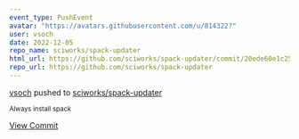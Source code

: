 ```yaml
---
event_type: PushEvent
avatar: "https://avatars.githubusercontent.com/u/814322?"
user: vsoch
date: 2022-12-05
repo_name: sciworks/spack-updater
html_url: https://github.com/sciworks/spack-updater/commit/20ede60e1c255eece591d7e5b8a57d1f100ed46d
repo_url: https://github.com/sciworks/spack-updater
---
```


<a href='https://github.com/vsoch' target='_blank'>vsoch</a> pushed to <a href='https://github.com/sciworks/spack-updater' target='_blank'>sciworks/spack-updater</a>

<small>Always install spack</small>

<a href='https://github.com/sciworks/spack-updater/commit/20ede60e1c255eece591d7e5b8a57d1f100ed46d' target='_blank'>View Commit</a>